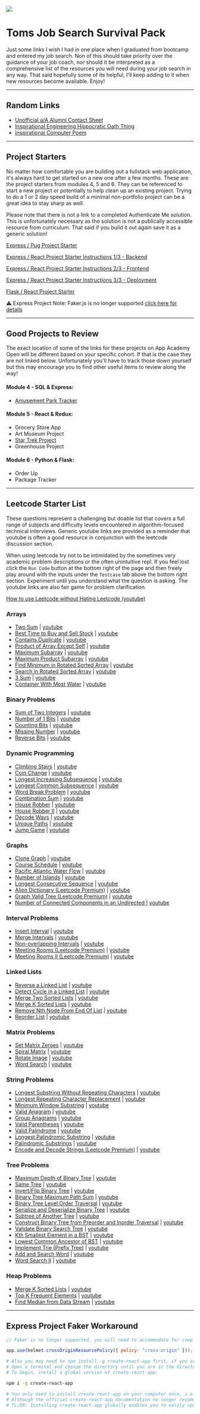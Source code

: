 ![](https://i.giphy.com/media/xUOxeS6kx9ZUck6F1e/giphy.webp)
<!-- ![](https://external-content.duckduckgo.com/iu/?u=https%3A%2F%2Fimages.hellogiggles.com%2Fuploads%2F2016%2F06%2F27083846%2Fcast-away.gif&f=1&nofb=1) -->
<!-- ![](https://external-content.duckduckgo.com/iu/?u=https%3A%2F%2Fmedia.giphy.com%2Fmedia%2Fl378gOLudxI4TZe9i%2Fgiphy.gif&f=1&nofb=1) -->

# Toms Job Search Survival Pack

Just some links I wish I had in one place when I graduated from bootcamp and entered my job search. Non of this should take priority over the guidance of your job coach, nor should it be interpreted as a comprehensive list of the resources you will need during your job search in any way. That said hopefully some of its helpful, I'll keep adding to it when new resources become available. Enjoy!

---

## Random Links
* [Unofficial a/A Alumni Contact Sheet](https://docs.google.com/spreadsheets/d/1skOb72NoTWVG6YEu7ShxchjZVaP9dBJJ3D7Hqyu6yFQ/edit#gid=86869598)
* [Inspirational Engineering Hippocratic Oath Thing](https://en.wikipedia.org/wiki/Order_of_the_Engineer)
* [Inspirational Computer Poem](https://www.sweetbooks.com/pictures/medium/SKB-4115.jpg)

---

## Project Starters

No matter how comfortable you are building out a fullstack web application, it's always hard to get started on a new one after a few months. These are the project starters from modules 4, 5 and 6. They can be referenced to start a new project or potentially to help clean up an existing project. Trying to do a 1 or 2 day speed build of a minimal non-portfolio project can be a great idea to stay sharp as well.

Please note that there is not a link to a completed Authenticate Me solution. This is unfortunately necessary as the solution is not a publically accessible resource from curriculum. That said if you build it out again save it as a generic solution!

[Express / Pug Project Starter](https://github.com/appacademy/modular-curriculum-practices/tree/staging/13/practices/express-group-project)

[Express / React Project Starter Instructions 1/3 - Backend](https://open.appacademy.io/learn/js-py---oct-2021-cohort-1-online/week-15---redux-and-authentication/authenticate-me-part-1--backend)

[Express / React Project Starter Instructions 2/3 - Frontend](https://open.appacademy.io/learn/js-py---oct-2021-cohort-1-online/week-15---redux-and-authentication/continue-authenticate-me-part-2--frontend)

[Express / React Project Starter Instructions 3/3 - Deployment](https://open.appacademy.io/learn/js-py---oct-2021-cohort-1-online/week-15---redux-and-authentication/authenticate-me-part-3--deploy)

<!-- 
Locked Link to Authenticate Me Solution - For a/A Internal Employee Use Only
https://files.slack.com/files-pri/T3BTYDL2V-F02V9CGUTFB/download/authenticate-me-2022.zip
-->

[Flask / React Project Starter](https://github.com/appacademy-starters/python-project-starter)


⚠️ Express Project Note: Faker.js is no longer supported [click here for details](#faker)

---

## Good Projects to Review

The exact location of some of the links for these projects on App Academy Open will be different based on your specific cohort. If that is the case they are not linked below. Unfortunately you'll have to track those down yourself but this may encourage you to find other useful items to review along the way!

#### Module 4 - SQL & Express:
* [Amusement Park Tracker](https://github.com/appacademy-starters/express-amusement-park-tracker-with-auth)

<!-- [Twitter Lite Backend](https://github.com/appacademy/Modular-Curriculum/tree/staging/content/express/topics/apis/projects/api-back-end) -->
<!-- [Twitter Lite Frontend](https://github.com/appacademy/Modular-Curriculum/tree/staging/content/express/topics/apis/projects/api-front-end) -->

#### Module 5 - React & Redux:
* Grocery Store App
* Art Museum Project
* [Star Trek Project](https://github.com/appacademy-starters/react-context-star-trek)
* Greenhouse Project

<!-- [Greenhouse](https://github.com/appacademy-starters/greenhouse) -->
<!-- [Grocery Store Instructions](https://open.appacademy.io/learn/js-py---jun-2021-cohort-1-online/week-15---redux-and-authentication/grocery-store-app) -->
<!-- [Grocery Store](https://github.com/appacademy-starters/grocery-store.) -->
<!-- [Art Museum Project](https://open.appacademy.io/learn/js-py---jun-2021-cohort-1-online/week-14---react/art-museum-project) -->
<!-- [Pokedex using Redux](https://github.com/appacademy/Modular-Curriculum/tree/staging/content/react-redux/aggregates/pokedex/redux-based) -->
<!-- [Pokedex using State](https://github.com/appacademy/Modular-Curriculum/tree/staging/content/react-redux/aggregates/pokedex/state-based) -->

#### Module 6 - Python & Flask:
* Order Up
* Package Tracker

---

## Leetcode Starter List

These questions represent a challenging but doable list that covers a full range of subjects and difficulty levels encountered in algorithm-focused technical interviews. Generic youtube links are provided as a reminder that youtube is often a good resource in conjunction with the leetcode discussion section.

When using leetcode try not to be intimidated by the sometimes very academic problem descriptions or the often unintuitive repl. If you feel lost click the `Run Code` button at the bottom right of the page and then freely play around with the inputs under the `Testcase` tab above the bottom right section. Experiment until you understand what the question is asking. The youtube links are also fair game for problem clarification.

[How to use Leetcode without Hating Leetcode (youtube)](https://youtu.be/SqT6pNTCPXE)

### Arrays

* [Two Sum](https://leetcode.com/problems/two-sum/) | [youtube](https://www.youtube.com/results?search_query=Two+Sum+leetcode+python)
* [Best Time to Buy and Sell Stock](https://leetcode.com/problems/best-time-to-buy-and-sell-stock/) | [youtube](https://www.youtube.com/results?search_query=Best+Time+to+Buy+and+Sell+Stock+leetcode+python)
* [Contains Duplicate](https://leetcode.com/problems/contains-duplicate/) | [youtube](https://www.youtube.com/results?search_query=Contains+Duplicate+leetcode+python)
* [Product of Array Except Self](https://leetcode.com/problems/product-of-array-except-self/) | [youtube](https://www.youtube.com/results?search_query=Product+of+Array+Except+Self+leetcode+python)
* [Maximum Subarray](https://leetcode.com/problems/maximum-subarray/) | [youtube](https://www.youtube.com/results?search_query=Maximum+Subarray+leetcode+python)
* [Maximum Product Subarray](https://leetcode.com/problems/maximum-product-subarray/) | [youtube](https://www.youtube.com/results?search_query=Maximum+Product+Subarray+leetcode+python)
* [Find Minimum in Rotated Sorted Array](https://leetcode.com/problems/find-minimum-in-rotated-sorted-array/) | [youtube](https://www.youtube.com/results?search_query=Find+Minimum+in+Rotated+Sorted+Array+leetcode+python)
* [Search in Rotated Sorted Array](https://leetcode.com/problems/search-in-rotated-sorted-array/) | [youtube](https://www.youtube.com/results?search_query=Search+in+Rotated+Sorted+Array+leetcode+python)
* [3 Sum](https://leetcode.com/problems/3sum/) | [youtube](https://www.youtube.com/results?search_query=3+Sum+leetcode+python)
* [Container With Most Water](https://leetcode.com/problems/container-with-most-water/) | [youtube](https://www.youtube.com/results?search_query=Container+With+Most+Water+leetcode+python)


### Binary Problems

* [Sum of Two Integers](https://leetcode.com/problems/sum-of-two-integers/) | [youtube](https://www.youtube.com/results?search_query=Sum+of+Two+Integers+leetcode+python)
* [Number of 1 Bits](https://leetcode.com/problems/number-of-1-bits/) | [youtube](https://www.youtube.com/results?search_query=Number+of+1+Bits+leetcode+python)
* [Counting Bits](https://leetcode.com/problems/counting-bits/) | [youtube](https://www.youtube.com/results?search_query=Counting+Bits+leetcode+python)
* [Missing Number](https://leetcode.com/problems/missing-number/) | [youtube](https://www.youtube.com/results?search_query=Missing+Number+leetcode+python)
* [Reverse Bits](https://leetcode.com/problems/reverse-bits/) | [youtube](https://www.youtube.com/results?search_query=Reverse+Bits+leetcode+python)


### Dynamic Programming

* [Climbing Stairs](https://leetcode.com/problems/climbing-stairs/) | [youtube](https://www.youtube.com/results?search_query=Climbin+Stairs+leetcode+python)
* [Coin Change](https://leetcode.com/problems/coin-change/) | [youtube](https://www.youtube.com/results?search_query=Coin+Change+leetcode+python)
* [Longest Increasing Subsequence](https://leetcode.com/problems/longest-increasing-subsequence/) | [youtube](https://www.youtube.com/results?search_query=Longest+Increasing+Subsequence+leetcode+python)
* [Longest Common Subsequence](https://leetcode.com/problems/longest-common-subsequence/) | [youtube](https://www.youtube.com/results?search_query=Longest+Common+Subsequence+leetcode+python)
* [Word Break Problem](https://leetcode.com/problems/word-break/) | [youtube](https://www.youtube.com/results?search_query=Word+Break+Problem+leetcode+python)
* [Combination Sum](https://leetcode.com/problems/combination-sum-iv/) | [youtube](https://www.youtube.com/results?search_query=Combination+Sum+leetcode+python)
* [House Robber](https://leetcode.com/problems/house-robber/) | [youtube](https://www.youtube.com/results?search_query=House+Robber+leetcode+python)
* [House Robber II](https://leetcode.com/problems/house-robber-ii/) | [youtube](https://www.youtube.com/results?search_query=House+Robber+II+leetcode+python)
* [Decode Ways](https://leetcode.com/problems/decode-ways/) | [youtube](https://www.youtube.com/results?search_query=Decode+Ways+leetcode+python)
* [Unique Paths](https://leetcode.com/problems/unique-paths/) | [youtube](https://www.youtube.com/results?search_query=Unique+Paths+leetcode+python)
* [Jump Game](https://leetcode.com/problems/jump-game/) | [youtube](https://www.youtube.com/results?search_query=Jump+Game+leetcode+python)


### Graphs

* [Clone Graph](https://leetcode.com/problems/clone-graph/) | [youtube](https://www.youtube.com/results?search_query=Clone+Graph+leetcode+python)
* [Course Schedule](https://leetcode.com/problems/course-schedule/) | [youtube](https://www.youtube.com/results?search_query=Course+Schedule+leetcode+python)
* [Pacific Atlantic Water Flow](https://leetcode.com/problems/pacific-atlantic-water-flow/) | [youtube](https://www.youtube.com/results?search_query=Pacific+Atlantic+Water+Flow+leetcode+python)
* [Number of Islands](https://leetcode.com/problems/number-of-islands/) | [youtube](https://www.youtube.com/results?search_query=Number+of+Islands+leetcode+python)
* [Longest Consecutive Sequence](https://leetcode.com/problems/longest-consecutive-sequence/) | [youtube](https://www.youtube.com/results?search_query=Longest+Consecutive+Sequence+leetcode+python)
* [Alien Dictionary (Leetcode Premium)](https://leetcode.com/problems/alien-dictionary/) | [youtube](https://www.youtube.com/results?search_query=Alien+Dictionary+leetcode+python)
* [Graph Valid Tree (Leetcode Premium)](https://leetcode.com/problems/graph-valid-tree/) | [youtube](https://www.youtube.com/results?search_query=Graph+Valid+Tree+leetcode+python)
* [Number of Connected Components in an Undirected ](https://leetcode.com/problems/number-of-connected-components-in-an-undirected-graph/) | [youtube](https://www.youtube.com/results?search_query=Number+of+Connected+Components+in+an+Undirected+Graph+leetcode+python)


### Interval Problems

* [Insert Interval](https://leetcode.com/problems/insert-interval/) | [youtube](https://www.youtube.com/results?search_query=Insert+Interval+leetcode+python)
* [Merge Intervals](https://leetcode.com/problems/merge-intervals/) | [youtube](https://www.youtube.com/results?search_query=Merge+Intervals+leetcode+python)
* [Non-overlapping Intervals](https://leetcode.com/problems/non-overlapping-intervals/) | [youtube](https://www.youtube.com/results?search_query=Non-overlapping+Intervals+leetcode+python)
* [Meeting Rooms (Leetcode Premium)](https://leetcode.com/problems/meeting-rooms/) | [youtube](https://www.youtube.com/results?search_query=Meeting+Rooms+leetcode+python)
* [Meeting Rooms II (Leetcode Premium)](https://leetcode.com/problems/meeting-rooms-ii/) | [youtube](https://www.youtube.com/results?search_query=Meeting+Rooms+II+leetcode+python)


### Linked Lists

* [Reverse a Linked List](https://leetcode.com/problems/reverse-linked-list/) | [youtube](https://www.youtube.com/results?search_query=Reverse+a+Linked+List+leetcode+python)
* [Detect Cycle in a Linked List](https://leetcode.com/problems/linked-list-cycle/) | [youtube](https://www.youtube.com/results?search_query=Detect+Cycle+in+a+Linked+List+leetcode+python)
* [Merge Two Sorted Lists](https://leetcode.com/problems/merge-two-sorted-lists/) | [youtube](https://www.youtube.com/results?search_query=Merge+Two+Sorted+Lists+leetcode+python)
* [Merge K Sorted Lists](https://leetcode.com/problems/merge-k-sorted-lists/) | [youtube](https://www.youtube.com/results?search_query=Merge+K+Sorted+Lists+leetcode+python)
* [Remove Nth Node From End Of List](https://leetcode.com/problems/remove-nth-node-from-end-of-list/) | [youtube](https://www.youtube.com/results?search_query=Remove+Nth+Node+From+End+Of+List+leetcode+python)
* [Reorder List](https://leetcode.com/problems/reorder-list/) | [youtube](https://www.youtube.com/results?search_query=Reorder+List+leetcode+python)


### Matrix Problems

* [Set Matrix Zeroes](https://leetcode.com/problems/set-matrix-zeroes/) | [youtube](https://www.youtube.com/results?search_query=Set+Matrix+Zeroes+leetcode+python)
* [Spiral Matrix](https://leetcode.com/problems/spiral-matrix/) | [youtube](https://www.youtube.com/results?search_query=Spiral+Matrix+leetcode+python)
* [Rotate Image](https://leetcode.com/problems/rotate-image/) | [youtube](https://www.youtube.com/results?search_query=Rotate+Image+leetcode+python)
* [Word Search](https://leetcode.com/problems/word-search/) | [youtube](https://www.youtube.com/results?search_query=Word+Search+leetcode+python)


### String Problems

* [Longest Substring Without Repeating Characters](https://leetcode.com/problems/longest-substring-without-repeating-characters/) | [youtube](https://www.youtube.com/results?search_query=Longest+Substring+Without+Repeating+Characters+leetcode+python)
* [Longest Repeating Character Replacement](https://leetcode.com/problems/longest-repeating-character-replacement/) | [youtube](https://www.youtube.com/results?search_query=Longest+Repeating+Character+Replacement+leetcode+python)
* [Minimum Window Substring](https://leetcode.com/problems/minimum-window-substring/) | [youtube](https://www.youtube.com/results?search_query=Minimum+Window+Substring+leetcode+python)
* [Valid Anagram](https://leetcode.com/problems/valid-anagram/) | [youtube](https://www.youtube.com/results?search_query=Valid+Anagram+leetcode+python)
* [Group Anagrams](https://leetcode.com/problems/group-anagrams/) | [youtube](https://www.youtube.com/results?search_query=Group+Anagrams+leetcode+python)
* [Valid Parentheses](https://leetcode.com/problems/valid-parentheses/) | [youtube](https://www.youtube.com/results?search_query=Valid+Parentheses+leetcode+python)
* [Valid Palindrome](https://leetcode.com/problems/valid-palindrome/) | [youtube](https://www.youtube.com/results?search_query=Valid+Palindrome+leetcode+python)
* [Longest Palindromic Substring](https://leetcode.com/problems/longest-palindromic-substring/) | [youtube](https://www.youtube.com/results?search_query=Longest+Palindromic+Substring+leetcode+python)
* [Palindromic Substrings](https://leetcode.com/problems/palindromic-substrings/) | [youtube](https://www.youtube.com/results?search_query=Palindromic+Substrings+leetcode+python)
* [Encode and Decode Strings (Leetcode Premium)](https://leetcode.com/problems/encode-and-decode-strings/) | [youtube](https://www.youtube.com/results?search_query=Encode+and+Decode+Strings+leetcode+python)


### Tree Problems

* [Maximum Depth of Binary Tree](https://leetcode.com/problems/maximum-depth-of-binary-tree/) | [youtube](https://www.youtube.com/results?search_query=Maximum+Depth+of+Binary+Tree+leetcode+python)
* [Same Tree](https://leetcode.com/problems/same-tree/) | [youtube](https://www.youtube.com/results?search_query=Same+Tree+leetcode+python)
* [Invert/Flip Binary Tree](https://leetcode.com/problems/invert-binary-tree/) | [youtube](https://www.youtube.com/results?search_query=Invert/Flip+Binary+Tree+leetcode+python)
* [Binary Tree Maximum Path Sum](https://leetcode.com/problems/binary-tree-maximum-path-sum/) | [youtube](https://www.youtube.com/results?search_query=Binary+Tree+Maximum+Path+Sum+leetcode+python)
* [Binary Tree Level Order Traversal](https://leetcode.com/problems/binary-tree-level-order-traversal/) | [youtube](https://www.youtube.com/results?search_query=Binary+Tree+Level+Order+Traversal+leetcode+python)
* [Serialize and Deserialize Binary Tree](https://leetcode.com/problems/serialize-and-deserialize-binary-tree/) | [youtube](https://www.youtube.com/results?search_query=Serialize+and+Deserialize+Binary+Tree+leetcode+python)
* [Subtree of Another Tree](https://leetcode.com/problems/subtree-of-another-tree/) | [youtube](https://www.youtube.com/results?search_query=Subtree+of+Another+Tree+leetcode+python)
* [Construct Binary Tree from Preorder and Inorder Traversal](https://leetcode.com/problems/construct-binary-tree-from-preorder-and-inorder-traversal/) | [youtube](https://www.youtube.com/results?search_query=Construct+Binary+Tree+from+Preorder+and+Inorder+Traversal+leetcode+python)
* [Validate Binary Search Tree](https://leetcode.com/problems/validate-binary-search-tree/) | [youtube](https://www.youtube.com/results?search_query=Validate+Binary+Search+Tree+leetcode+python)
* [Kth Smallest Element in a BST](https://leetcode.com/problems/kth-smallest-element-in-a-bst/) | [youtube](https://www.youtube.com/results?search_query=Kth+Smallest+Element+in+a+BST+leetcode+python)
* [Lowest Common Ancestor of BST](https://leetcode.com/problems/lowest-common-ancestor-of-a-binary-search-tree/) | [youtube](https://www.youtube.com/results?search_query=Lowest+Common+Ancestor+of+BST+leetcode+python)
* [Implement Trie (Prefix Tree)](https://leetcode.com/problems/implement-trie-prefix-tree/) | [youtube](https://www.youtube.com/results?search_query=Implement+Trie+Prefix+Tree+leetcode+python)
* [Add and Search Word](https://leetcode.com/problems/add-and-search-word-data-structure-design/) | [youtube](https://www.youtube.com/results?search_query=Add+and+Search+Word+leetcode+python)
* [Word Search II](https://leetcode.com/problems/word-search-ii/) | [youtube](https://www.youtube.com/results?search_query=Word+Search+II+leetcode+python)


### Heap Problems

* [Merge K Sorted Lists](https://leetcode.com/problems/merge-k-sorted-lists/) | [youtube](https://www.youtube.com/results?search_query=Merge+K+Sorted+Lists+leetcode+python)
* [Top K Frequent Elements](https://leetcode.com/problems/top-k-frequent-elements/) | [youtube](https://www.youtube.com/results?search_query=Top+K+Frequent+Elements+leetcode+python)
* [Find Median from Data Stream](https://leetcode.com/problems/find-median-from-data-stream/) | [youtube](https://www.youtube.com/results?search_query=Find+Median+from+Data+Stream+leetcode+python)

---

<a name="faker"></a>

## Express Project Faker Workaround

```javascript
// Faker is no longer supported, you will need to accommodate for coep errors by using the following in your backend app.js, this will allow 3rd party or http images to display.

app.use(helmet.crossOriginResourcePolicy({ policy: "cross-origin" }));
```

```bash
# Also you may need to npm install -g create-react-app first, if you are going to use the template.
# Open a terminal and change the directory until you are in the directory where you want to create your React app.
# To begin, install a global version of create-react-app:

npm i -g create-react-app

# You only need to install create-react-app on your computer once, i.e., not before every project.
# Although the official create-react-app documentation no longer recommends installing a global version of create-react-app, App Academy still recommends that you install it globally. This is because App Academy also encourages you to use nvm (Node Version Manager) to manage versions of Node.js. If you run npx create-react-app (see below) without having first installed create-react-app globally, then nvm will cache the version that you run. This cached version effectively gets treated as a global installation, but, because it is hidden by nvm, it is a global installation that is difficult to find and update. Accordingly, when new create-react-app releases appear, the cached version can cause hard-to-resolve version conflicts that will prevent create-react-app from running. A true global version, in contrast, can be updated simply by re-running the npm installation command.
# TL;DR: Installing create-react-app globally enables you to easily update and maintain the create-react-app version that you are using with nvm.
```
